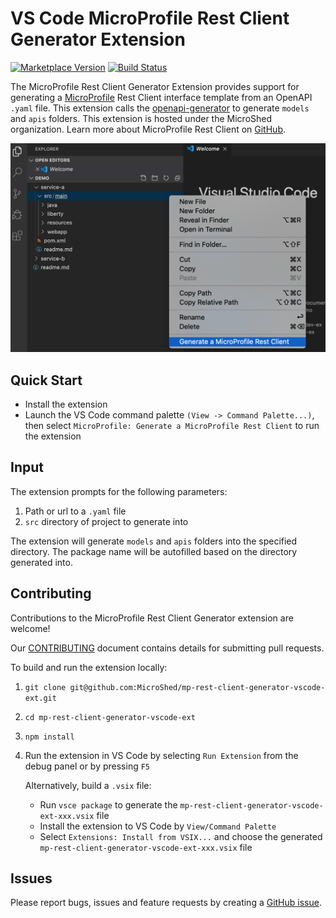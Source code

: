 # VS Code MicroProfile Rest Client Generator Extension

[![Marketplace Version](https://vsmarketplacebadge.apphb.com/version/MicroProfile-Community.mp-rest-client-generator-vscode-ext.svg "Current Release")](https://marketplace.visualstudio.com/items?itemName=MicroProfile-Community.mp-rest-client-generator-vscode-ext)
[![Build Status](https://travis-ci.org/MicroShed/mp-starter-vscode-ext.svg?branch=master)](https://travis-ci.org/MicroShed/mp-rest-client-generator-vscode-ext)

The MicroProfile Rest Client Generator Extension provides support for generating a [MicroProfile](https://microprofile.io/) Rest Client interface template from an OpenAPI `.yaml` file.  This extension calls the [openapi-generator](https://github.com/OpenAPITools/openapi-generator) to generate `models` and `apis` folders.  This extension is hosted under the MicroShed organization. Learn more about MicroProfile Rest Client on [GitHub](https://github.com/eclipse/microprofile-rest-client).

![Open Liberty Tools Extension](images/RestClientExtension.png)

## Quick Start
- Install the extension
- Launch the VS Code command palette `(View -> Command Palette...)`, then select `MicroProfile: Generate a MicroProfile Rest Client` to run the extension

## Input

The extension prompts for the following parameters:
1. Path or url to a `.yaml` file
2. `src` directory of project to generate into

The extension will generate `models` and `apis` folders into the specified directory.  The package name will be autofilled based on the directory generated into.

## Contributing

Contributions to the MicroProfile Rest Client Generator extension are welcome!

Our [CONTRIBUTING](CONTRIBUTING.md) document contains details for submitting pull requests.

To build and run the extension locally:

1. `git clone git@github.com:MicroShed/mp-rest-client-generator-vscode-ext.git`
2. `cd mp-rest-client-generator-vscode-ext`
3. `npm install`
4. Run the extension in VS Code by selecting `Run Extension` from the debug panel or by pressing `F5`

   Alternatively, build a `.vsix` file:
   - Run `vsce package` to generate the `mp-rest-client-generator-vscode-ext-xxx.vsix` file
   - Install the extension to VS Code by `View/Command Palette`
   - Select `Extensions: Install from VSIX...` and choose the generated `mp-rest-client-generator-vscode-ext-xxx.vsix` file

## Issues

Please report bugs, issues and feature requests by creating a [GitHub issue](https://github.com/MicroShed/mp-rest-client-generator-vscode-ext/issues).